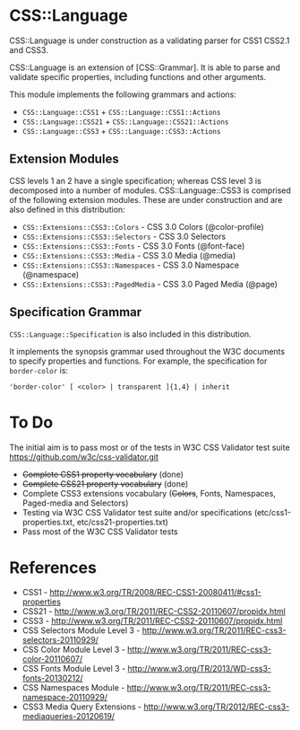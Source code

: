 CSS::Language
=============

CSS::Language is under construction as a validating parser for CSS1 CSS2.1
and CSS3.

CSS::Language is an extension of [CSS::Grammar]. It is able to parse
and validate specific properties, including functions and other arguments.

This module implements the following grammars and actions:

- `CSS::Language::CSS1` + `CSS::Language::CSS1::Actions`
- `CSS::Language::CSS21` + `CSS::Language::CSS21::Actions`
- `CSS::Language::CSS3` + `CSS::Language::CSS3::Actions`

Extension Modules
------------------
CSS levels 1 an 2 have a single specification; whereas CSS level 3 is
decomposed into a number of modules. CSS::Language::CSS3 is comprised
of the following extension modules. These are under construction and
are also defined in this distribution:

- `CSS::Extensions::CSS3::Colors`     - CSS 3.0 Colors (@color-profile)
- `CSS::Extensions::CSS3::Selectors`  - CSS 3.0 Selectors
- `CSS::Extensions::CSS3::Fonts`      - CSS 3.0 Fonts (@font-face)
- `CSS::Extensions::CSS3::Media`      - CSS 3.0 Media (@media)
- `CSS::Extensions::CSS3::Namespaces` - CSS 3.0 Namespace (@namespace)
- `CSS::Extensions::CSS3::PagedMedia` - CSS 3.0 Paged Media (@page)

Specification Grammar
---------------------
`CSS::Language::Specification` is also included in this distribution.

It implements the synopsis grammar used throughout the W3C documents to specify
properties and functions. For example, the specification for `border-color` is:

    'border-color' [ <color> | transparent ]{1,4} | inherit

To Do
=====
The initial aim is to pass most or of the tests in W3C CSS Validator test
suite https://github.com/w3c/css-validator.git

- ~~Complete CSS1 property vocabulary~~ (done)
- ~~Complete CSS21 property vocabulary~~ (done)
- Complete CSS3 extensions vocabulary (~~Colors~~, Fonts, Namespaces, Paged-media and Selectors)
- Testing via W3C CSS Validator test suite and/or specifications (etc/css1-properties.txt, etc/css21-properties.txt)
- Pass most of the W3C CSS Validator tests

References
==========
- CSS1 - http://www.w3.org/TR/2008/REC-CSS1-20080411/#css1-properties
- CSS21 - http://www.w3.org/TR/2011/REC-CSS2-20110607/propidx.html
- CSS3 - http://www.w3.org/TR/2011/REC-CSS2-20110607/propidx.html
- CSS Selectors Module Level 3 - http://www.w3.org/TR/2011/REC-css3-selectors-20110929/
- CSS Color Module Level 3 - http://www.w3.org/TR/2011/REC-css3-color-20110607/
- CSS Fonts Module Level 3 - http://www.w3.org/TR/2013/WD-css3-fonts-20130212/
- CSS Namespaces Module - http://www.w3.org/TR/2011/REC-css3-namespace-20110929/
- CSS3 Media Query Extensions - http://www.w3.org/TR/2012/REC-css3-mediaqueries-20120619/




